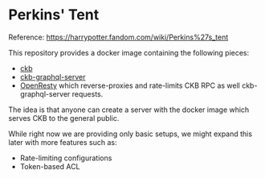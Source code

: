 Perkins' Tent
=============

Reference: https://harrypotter.fandom.com/wiki/Perkins%27s_tent

This repository provides a docker image containing the following pieces:

* [ckb](https://github.com/nervosnetwork/ckb)
* [ckb-graphql-server](https://github.com/xxuejie/ckb-graphql-server)
* [OpenResty](https://github.com/openresty/openresty) which reverse-proxies and rate-limits CKB RPC as well ckb-graphql-server requests.

The idea is that anyone can create a server with the docker image which serves CKB to the general public.

While right now we are providing only basic setups, we might expand this later with more features such as:

* Rate-limiting configurations
* Token-based ACL
